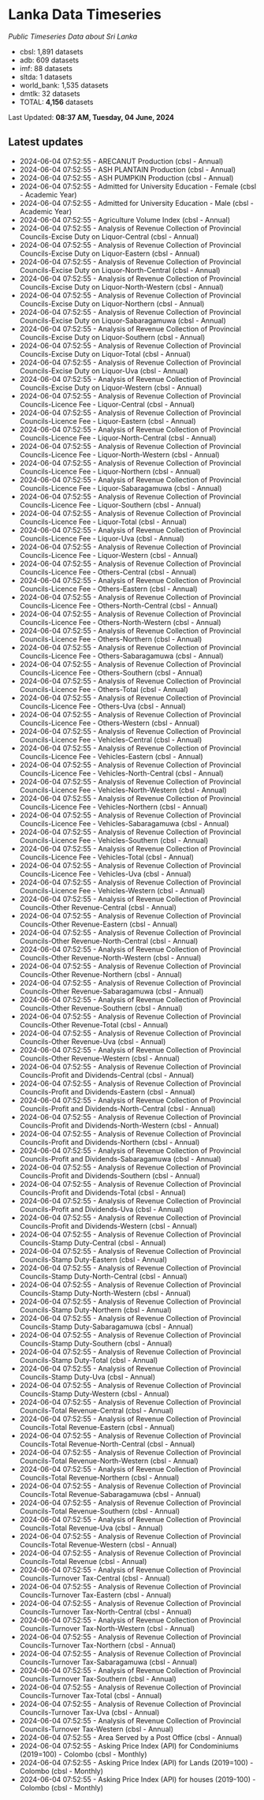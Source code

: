 # Lanka Data Timeseries
*Public Timeseries Data about Sri Lanka*

* cbsl: 1,891 datasets
* adb: 609 datasets
* imf: 88 datasets
* sltda: 1 datasets
* world_bank: 1,535 datasets
* dmtlk: 32 datasets
* TOTAL: **4,156** datasets

Last Updated: **08:37 AM, Tuesday, 04 June, 2024**

## Latest updates

* 2024-06-04 07:52:55 - ARECANUT Production (cbsl - Annual)
* 2024-06-04 07:52:55 - ASH PLANTAIN Production (cbsl - Annual)
* 2024-06-04 07:52:55 - ASH PUMPKIN Production (cbsl - Annual)
* 2024-06-04 07:52:55 - Admitted for University Education - Female (cbsl - Academic Year)
* 2024-06-04 07:52:55 - Admitted for University Education - Male (cbsl - Academic Year)
* 2024-06-04 07:52:55 - Agriculture Volume Index (cbsl - Annual)
* 2024-06-04 07:52:55 - Analysis of Revenue Collection of Provincial Councils-Excise Duty on Liquor-Central (cbsl - Annual)
* 2024-06-04 07:52:55 - Analysis of Revenue Collection of Provincial Councils-Excise Duty on Liquor-Eastern (cbsl - Annual)
* 2024-06-04 07:52:55 - Analysis of Revenue Collection of Provincial Councils-Excise Duty on Liquor-North-Central (cbsl - Annual)
* 2024-06-04 07:52:55 - Analysis of Revenue Collection of Provincial Councils-Excise Duty on Liquor-North-Western (cbsl - Annual)
* 2024-06-04 07:52:55 - Analysis of Revenue Collection of Provincial Councils-Excise Duty on Liquor-Northern (cbsl - Annual)
* 2024-06-04 07:52:55 - Analysis of Revenue Collection of Provincial Councils-Excise Duty on Liquor-Sabaragamuwa (cbsl - Annual)
* 2024-06-04 07:52:55 - Analysis of Revenue Collection of Provincial Councils-Excise Duty on Liquor-Southern (cbsl - Annual)
* 2024-06-04 07:52:55 - Analysis of Revenue Collection of Provincial Councils-Excise Duty on Liquor-Total (cbsl - Annual)
* 2024-06-04 07:52:55 - Analysis of Revenue Collection of Provincial Councils-Excise Duty on Liquor-Uva (cbsl - Annual)
* 2024-06-04 07:52:55 - Analysis of Revenue Collection of Provincial Councils-Excise Duty on Liquor-Western (cbsl - Annual)
* 2024-06-04 07:52:55 - Analysis of Revenue Collection of Provincial Councils-Licence Fee - Liquor-Central (cbsl - Annual)
* 2024-06-04 07:52:55 - Analysis of Revenue Collection of Provincial Councils-Licence Fee - Liquor-Eastern (cbsl - Annual)
* 2024-06-04 07:52:55 - Analysis of Revenue Collection of Provincial Councils-Licence Fee - Liquor-North-Central (cbsl - Annual)
* 2024-06-04 07:52:55 - Analysis of Revenue Collection of Provincial Councils-Licence Fee - Liquor-North-Western (cbsl - Annual)
* 2024-06-04 07:52:55 - Analysis of Revenue Collection of Provincial Councils-Licence Fee - Liquor-Northern (cbsl - Annual)
* 2024-06-04 07:52:55 - Analysis of Revenue Collection of Provincial Councils-Licence Fee - Liquor-Sabaragamuwa (cbsl - Annual)
* 2024-06-04 07:52:55 - Analysis of Revenue Collection of Provincial Councils-Licence Fee - Liquor-Southern (cbsl - Annual)
* 2024-06-04 07:52:55 - Analysis of Revenue Collection of Provincial Councils-Licence Fee - Liquor-Total (cbsl - Annual)
* 2024-06-04 07:52:55 - Analysis of Revenue Collection of Provincial Councils-Licence Fee - Liquor-Uva (cbsl - Annual)
* 2024-06-04 07:52:55 - Analysis of Revenue Collection of Provincial Councils-Licence Fee - Liquor-Western (cbsl - Annual)
* 2024-06-04 07:52:55 - Analysis of Revenue Collection of Provincial Councils-Licence Fee - Others-Central (cbsl - Annual)
* 2024-06-04 07:52:55 - Analysis of Revenue Collection of Provincial Councils-Licence Fee - Others-Eastern (cbsl - Annual)
* 2024-06-04 07:52:55 - Analysis of Revenue Collection of Provincial Councils-Licence Fee - Others-North-Central (cbsl - Annual)
* 2024-06-04 07:52:55 - Analysis of Revenue Collection of Provincial Councils-Licence Fee - Others-North-Western (cbsl - Annual)
* 2024-06-04 07:52:55 - Analysis of Revenue Collection of Provincial Councils-Licence Fee - Others-Northern (cbsl - Annual)
* 2024-06-04 07:52:55 - Analysis of Revenue Collection of Provincial Councils-Licence Fee - Others-Sabaragamuwa (cbsl - Annual)
* 2024-06-04 07:52:55 - Analysis of Revenue Collection of Provincial Councils-Licence Fee - Others-Southern (cbsl - Annual)
* 2024-06-04 07:52:55 - Analysis of Revenue Collection of Provincial Councils-Licence Fee - Others-Total (cbsl - Annual)
* 2024-06-04 07:52:55 - Analysis of Revenue Collection of Provincial Councils-Licence Fee - Others-Uva (cbsl - Annual)
* 2024-06-04 07:52:55 - Analysis of Revenue Collection of Provincial Councils-Licence Fee - Others-Western (cbsl - Annual)
* 2024-06-04 07:52:55 - Analysis of Revenue Collection of Provincial Councils-Licence Fee - Vehicles-Central (cbsl - Annual)
* 2024-06-04 07:52:55 - Analysis of Revenue Collection of Provincial Councils-Licence Fee - Vehicles-Eastern (cbsl - Annual)
* 2024-06-04 07:52:55 - Analysis of Revenue Collection of Provincial Councils-Licence Fee - Vehicles-North-Central (cbsl - Annual)
* 2024-06-04 07:52:55 - Analysis of Revenue Collection of Provincial Councils-Licence Fee - Vehicles-North-Western (cbsl - Annual)
* 2024-06-04 07:52:55 - Analysis of Revenue Collection of Provincial Councils-Licence Fee - Vehicles-Northern (cbsl - Annual)
* 2024-06-04 07:52:55 - Analysis of Revenue Collection of Provincial Councils-Licence Fee - Vehicles-Sabaragamuwa (cbsl - Annual)
* 2024-06-04 07:52:55 - Analysis of Revenue Collection of Provincial Councils-Licence Fee - Vehicles-Southern (cbsl - Annual)
* 2024-06-04 07:52:55 - Analysis of Revenue Collection of Provincial Councils-Licence Fee - Vehicles-Total (cbsl - Annual)
* 2024-06-04 07:52:55 - Analysis of Revenue Collection of Provincial Councils-Licence Fee - Vehicles-Uva (cbsl - Annual)
* 2024-06-04 07:52:55 - Analysis of Revenue Collection of Provincial Councils-Licence Fee - Vehicles-Western (cbsl - Annual)
* 2024-06-04 07:52:55 - Analysis of Revenue Collection of Provincial Councils-Other Revenue-Central (cbsl - Annual)
* 2024-06-04 07:52:55 - Analysis of Revenue Collection of Provincial Councils-Other Revenue-Eastern (cbsl - Annual)
* 2024-06-04 07:52:55 - Analysis of Revenue Collection of Provincial Councils-Other Revenue-North-Central (cbsl - Annual)
* 2024-06-04 07:52:55 - Analysis of Revenue Collection of Provincial Councils-Other Revenue-North-Western (cbsl - Annual)
* 2024-06-04 07:52:55 - Analysis of Revenue Collection of Provincial Councils-Other Revenue-Northern (cbsl - Annual)
* 2024-06-04 07:52:55 - Analysis of Revenue Collection of Provincial Councils-Other Revenue-Sabaragamuwa (cbsl - Annual)
* 2024-06-04 07:52:55 - Analysis of Revenue Collection of Provincial Councils-Other Revenue-Southern (cbsl - Annual)
* 2024-06-04 07:52:55 - Analysis of Revenue Collection of Provincial Councils-Other Revenue-Total (cbsl - Annual)
* 2024-06-04 07:52:55 - Analysis of Revenue Collection of Provincial Councils-Other Revenue-Uva (cbsl - Annual)
* 2024-06-04 07:52:55 - Analysis of Revenue Collection of Provincial Councils-Other Revenue-Western (cbsl - Annual)
* 2024-06-04 07:52:55 - Analysis of Revenue Collection of Provincial Councils-Profit and Dividends-Central (cbsl - Annual)
* 2024-06-04 07:52:55 - Analysis of Revenue Collection of Provincial Councils-Profit and Dividends-Eastern (cbsl - Annual)
* 2024-06-04 07:52:55 - Analysis of Revenue Collection of Provincial Councils-Profit and Dividends-North-Central (cbsl - Annual)
* 2024-06-04 07:52:55 - Analysis of Revenue Collection of Provincial Councils-Profit and Dividends-North-Western (cbsl - Annual)
* 2024-06-04 07:52:55 - Analysis of Revenue Collection of Provincial Councils-Profit and Dividends-Northern (cbsl - Annual)
* 2024-06-04 07:52:55 - Analysis of Revenue Collection of Provincial Councils-Profit and Dividends-Sabaragamuwa (cbsl - Annual)
* 2024-06-04 07:52:55 - Analysis of Revenue Collection of Provincial Councils-Profit and Dividends-Southern (cbsl - Annual)
* 2024-06-04 07:52:55 - Analysis of Revenue Collection of Provincial Councils-Profit and Dividends-Total (cbsl - Annual)
* 2024-06-04 07:52:55 - Analysis of Revenue Collection of Provincial Councils-Profit and Dividends-Uva (cbsl - Annual)
* 2024-06-04 07:52:55 - Analysis of Revenue Collection of Provincial Councils-Profit and Dividends-Western (cbsl - Annual)
* 2024-06-04 07:52:55 - Analysis of Revenue Collection of Provincial Councils-Stamp Duty-Central (cbsl - Annual)
* 2024-06-04 07:52:55 - Analysis of Revenue Collection of Provincial Councils-Stamp Duty-Eastern (cbsl - Annual)
* 2024-06-04 07:52:55 - Analysis of Revenue Collection of Provincial Councils-Stamp Duty-North-Central (cbsl - Annual)
* 2024-06-04 07:52:55 - Analysis of Revenue Collection of Provincial Councils-Stamp Duty-North-Western (cbsl - Annual)
* 2024-06-04 07:52:55 - Analysis of Revenue Collection of Provincial Councils-Stamp Duty-Northern (cbsl - Annual)
* 2024-06-04 07:52:55 - Analysis of Revenue Collection of Provincial Councils-Stamp Duty-Sabaragamuwa (cbsl - Annual)
* 2024-06-04 07:52:55 - Analysis of Revenue Collection of Provincial Councils-Stamp Duty-Southern (cbsl - Annual)
* 2024-06-04 07:52:55 - Analysis of Revenue Collection of Provincial Councils-Stamp Duty-Total (cbsl - Annual)
* 2024-06-04 07:52:55 - Analysis of Revenue Collection of Provincial Councils-Stamp Duty-Uva (cbsl - Annual)
* 2024-06-04 07:52:55 - Analysis of Revenue Collection of Provincial Councils-Stamp Duty-Western (cbsl - Annual)
* 2024-06-04 07:52:55 - Analysis of Revenue Collection of Provincial Councils-Total Revenue-Central (cbsl - Annual)
* 2024-06-04 07:52:55 - Analysis of Revenue Collection of Provincial Councils-Total Revenue-Eastern (cbsl - Annual)
* 2024-06-04 07:52:55 - Analysis of Revenue Collection of Provincial Councils-Total Revenue-North-Central (cbsl - Annual)
* 2024-06-04 07:52:55 - Analysis of Revenue Collection of Provincial Councils-Total Revenue-North-Western (cbsl - Annual)
* 2024-06-04 07:52:55 - Analysis of Revenue Collection of Provincial Councils-Total Revenue-Northern (cbsl - Annual)
* 2024-06-04 07:52:55 - Analysis of Revenue Collection of Provincial Councils-Total Revenue-Sabaragamuwa (cbsl - Annual)
* 2024-06-04 07:52:55 - Analysis of Revenue Collection of Provincial Councils-Total Revenue-Southern (cbsl - Annual)
* 2024-06-04 07:52:55 - Analysis of Revenue Collection of Provincial Councils-Total Revenue-Uva (cbsl - Annual)
* 2024-06-04 07:52:55 - Analysis of Revenue Collection of Provincial Councils-Total Revenue-Western (cbsl - Annual)
* 2024-06-04 07:52:55 - Analysis of Revenue Collection of Provincial Councils-Total Revenue (cbsl - Annual)
* 2024-06-04 07:52:55 - Analysis of Revenue Collection of Provincial Councils-Turnover Tax-Central (cbsl - Annual)
* 2024-06-04 07:52:55 - Analysis of Revenue Collection of Provincial Councils-Turnover Tax-Eastern (cbsl - Annual)
* 2024-06-04 07:52:55 - Analysis of Revenue Collection of Provincial Councils-Turnover Tax-North-Central (cbsl - Annual)
* 2024-06-04 07:52:55 - Analysis of Revenue Collection of Provincial Councils-Turnover Tax-North-Western (cbsl - Annual)
* 2024-06-04 07:52:55 - Analysis of Revenue Collection of Provincial Councils-Turnover Tax-Northern (cbsl - Annual)
* 2024-06-04 07:52:55 - Analysis of Revenue Collection of Provincial Councils-Turnover Tax-Sabaragamuwa (cbsl - Annual)
* 2024-06-04 07:52:55 - Analysis of Revenue Collection of Provincial Councils-Turnover Tax-Southern (cbsl - Annual)
* 2024-06-04 07:52:55 - Analysis of Revenue Collection of Provincial Councils-Turnover Tax-Total (cbsl - Annual)
* 2024-06-04 07:52:55 - Analysis of Revenue Collection of Provincial Councils-Turnover Tax-Uva (cbsl - Annual)
* 2024-06-04 07:52:55 - Analysis of Revenue Collection of Provincial Councils-Turnover Tax-Western (cbsl - Annual)
* 2024-06-04 07:52:55 - Area Served by a Post Office (cbsl - Annual)
* 2024-06-04 07:52:55 - Asking Price Index (API) for Condominiums (2019=100) - Colombo (cbsl - Monthly)
* 2024-06-04 07:52:55 - Asking Price Index (API) for Lands (2019=100) - Colombo (cbsl - Monthly)
* 2024-06-04 07:52:55 - Asking Price Index (API) for houses (2019-100) - Colombo (cbsl - Monthly)